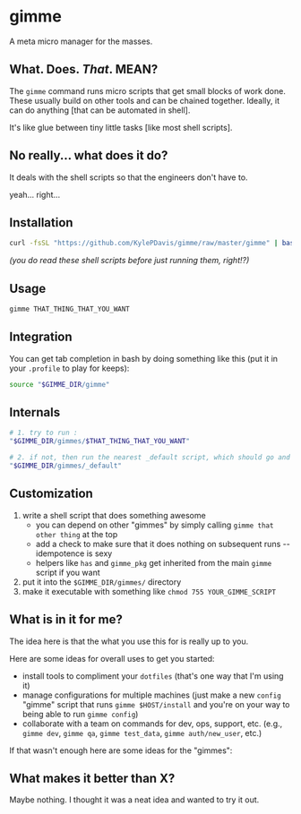 # gimme
A meta micro manager for the masses.


## What. Does. _That_. MEAN?
The `gimme` command runs micro scripts that get small blocks of work done. These usually build on other tools and can be chained together. Ideally, it can do anything [that can be automated in shell].

It's like glue between tiny little tasks [like most shell scripts].


## No really... what does it do?
It deals with the shell scripts so that the engineers don't have to.

yeah... right...


## Installation
```bash
curl -fsSL "https://github.com/KylePDavis/gimme/raw/master/gimme" | bash -
```
_(you do read these shell scripts before just running them, right!?)_


## Usage
```bash
gimme THAT_THING_THAT_YOU_WANT
```


## Integration
You can get tab completion in bash by doing something like this (put it in your `.profile` to play for keeps):
```bash
source "$GIMME_DIR/gimme"
```


## Internals
```bash
# 1. try to run :
"$GIMME_DIR/gimmes/$THAT_THING_THAT_YOU_WANT"

# 2. if not, then run the nearest _default script, which should go and get things
"$GIMME_DIR/gimmes/_default"
```


## Customization
1. write a shell script that does something awesome
    * you can depend on other "gimmes" by simply calling `gimme that other thing` at the top
    * add a check to make sure that it does nothing on subsequent runs -- idempotence is sexy
    * helpers like `has` and `gimme_pkg` get inherited from the main `gimme` script if you want
2. put it into the `$GIMME_DIR/gimmes/` directory
3. make it executable with something like `chmod 755 YOUR_GIMME_SCRIPT`


## What is in it for me?
The idea here is that the what you use this for is really up to you.

Here are some ideas for overall uses to get you started:
* install tools to compliment your `dotfiles` (that's one way that I'm using it)
* manage configurations for multiple machines (just make a new `config` "gimme" script that runs `gimme $HOST/install` and you're on your way to being able to run `gimme config`)
* collaborate with a team on commands for dev, ops, support, etc. (e.g., `gimme dev`, `gimme qa`, `gimme test_data`, `gimme auth/new_user`, etc.)

If that wasn't enough here are some ideas for the "gimmes":


## What makes it better than X?
Maybe nothing. I thought it was a neat idea and wanted to try it out.
